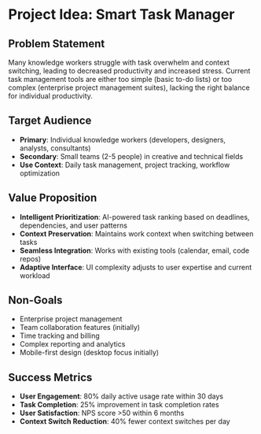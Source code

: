 # Project Idea: Smart Task Manager

## Problem Statement
Many knowledge workers struggle with task overwhelm and context switching, leading to decreased productivity and increased stress. Current task management tools are either too simple (basic to-do lists) or too complex (enterprise project management suites), lacking the right balance for individual productivity.

## Target Audience
- **Primary**: Individual knowledge workers (developers, designers, analysts, consultants)
- **Secondary**: Small teams (2-5 people) in creative and technical fields
- **Use Context**: Daily task management, project tracking, workflow optimization

## Value Proposition
- **Intelligent Prioritization**: AI-powered task ranking based on deadlines, dependencies, and user patterns
- **Context Preservation**: Maintains work context when switching between tasks
- **Seamless Integration**: Works with existing tools (calendar, email, code repos)
- **Adaptive Interface**: UI complexity adjusts to user expertise and current workload

## Non-Goals
- Enterprise project management
- Team collaboration features (initially)
- Time tracking and billing
- Complex reporting and analytics
- Mobile-first design (desktop focus initially)

## Success Metrics
- **User Engagement**: 80% daily active usage rate within 30 days
- **Task Completion**: 25% improvement in task completion rates
- **User Satisfaction**: NPS score >50 within 6 months
- **Context Switch Reduction**: 40% fewer context switches per day